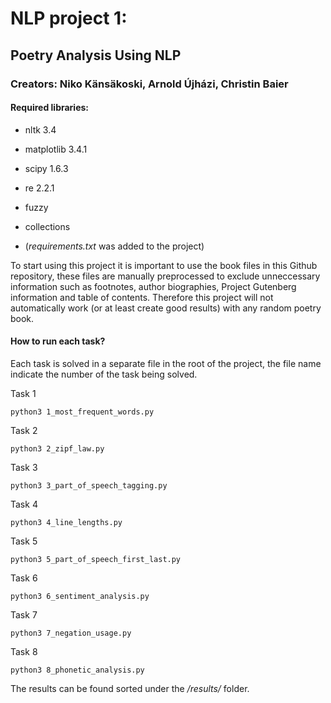 # NLP project 1:
## Poetry Analysis Using NLP
### Creators: Niko Känsäkoski, Arnold Újházi, Christin Baier

#### Required libraries: 

 - nltk 3.4

 - matplotlib 3.4.1

 - scipy 1.6.3

 - re 2.2.1

 - fuzzy

 - collections
 * (<i>requirements.txt</i> was added to the project)

To start using this project it is important to use the book files in this Github repository, these files are manually preprocessed to exclude unneccessary information such as footnotes, author biographies, Project Gutenberg information and table of contents. Therefore this project will not automatically work (or at least create good results) with any random poetry book. 

#### How to run each task?

Each task is solved in a separate file in the root of the project, the file name indicate the number of the task being solved.

Task 1
````
python3 1_most_frequent_words.py
````
Task 2
````
python3 2_zipf_law.py
````
Task 3
````
python3 3_part_of_speech_tagging.py
````
Task 4
````
python3 4_line_lengths.py
````
Task 5
````
python3 5_part_of_speech_first_last.py
````
Task 6
````
python3 6_sentiment_analysis.py
````
Task 7
````
python3 7_negation_usage.py
````
Task 8
````
python3 8_phonetic_analysis.py
````
The results can be found sorted under the <i> /results/ </i> folder.